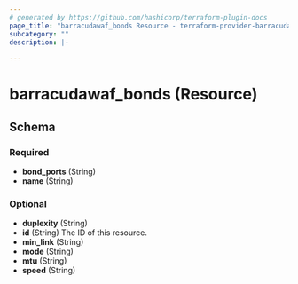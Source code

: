 ```yaml
---
# generated by https://github.com/hashicorp/terraform-plugin-docs
page_title: "barracudawaf_bonds Resource - terraform-provider-barracudawaf"
subcategory: ""
description: |-
  
---
```


# barracudawaf_bonds (Resource)





<!-- schema generated by tfplugindocs -->
## Schema

### Required

- **bond_ports** (String)
- **name** (String)

### Optional

- **duplexity** (String)
- **id** (String) The ID of this resource.
- **min_link** (String)
- **mode** (String)
- **mtu** (String)
- **speed** (String)


